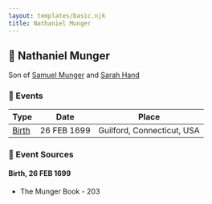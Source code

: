 ```yaml
---
layout: templates/basic.njk
title: Nathaniel Munger
---
```

## 🔵 Nathaniel Munger

Son of [Samuel Munger](/people/5/57362828) and [Sarah Hand](/people/7/75255100)

### 📆 Events

Type | Date | Place
------ | ------ | ------
[Birth](#event-effc1108-8a71-4671-82e2-2e60922c330f) | 26 FEB 1699 | Guilford, Connecticut, USA

### 📰 Event Sources

#### <a id="event-effc1108-8a71-4671-82e2-2e60922c330f"></a> Birth, 26 FEB 1699
* The Munger Book  - 203